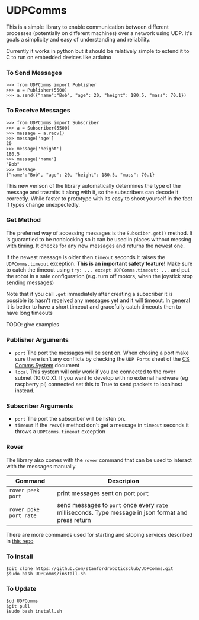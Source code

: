 # UDPComms

This is a simple library to enable communication between different processes (potentially on different machines) over a network using UDP. It's goals a simplicity and easy of understanding and reliability.

Currently it works in python but it should be relatively simple to extend it to C to run on embedded devices like arduino


### To Send Messages
```
>>> from UDPComms import Publisher
>>> a = Publisher(5500)
>>> a.send({"name":"Bob", "age": 20, "height": 180.5, "mass": 70.1})
```

### To Receive Messages
```
>>> from UDPComms import Subscriber
>>> a = Subscriber(5500)
>>> message = a.recv()
>>> message['age']
20
>>> message['height']
180.5
>>> message['name']
"Bob"
>>> message
{"name":"Bob", "age": 20, "height": 180.5, "mass": 70.1}
```
This new verison of the library automatically determines the type of the message and trasmits it along with it, so the subscribers can decode it correctly. While faster to prototype with its easy to shoot yourself in the foot if types change unexpectedly.

### Get Method
The preferred way of accessing messages is the `Subsciber.get()` method. It is guarantied to be nonblocking so it can be used in places without messing with timing. It checks for any new messages and returns the newest one.

If the newest message is older then `timeout` seconds it raises the `UDPComms.timeout` exception. **This is an important safety feature!** Make sure to catch the timeout using `try: ... except UDPComms.timeout: ...` and put the robot in a safe configuration (e.g. turn off motors, when the joystick stop sending messages)

Note that if you call `.get` immediately after creating a subscriber it is possible its hasn't received any messages yet and it will timeout. In general it is better to have a short timeout and gracefully catch timeouts then to have long timeouts

TODO: give examples

### Publisher Arguments 
- `port`
The port the messages will be sent on. When chosing a port make sure there isn't any conflicts by checking the `UDP Ports` sheet of the [CS Comms System](https://docs.google.com/spreadsheets/d/1pqduUwYa1_sWiObJDrvCCz4Al3pl588ytE4u-Dwa6Pw/edit?usp=sharing) document
- `local`
This system will only work if you are connected to the rover subnet (10.0.0.X). If you want to develop with no external hardware (eg raspberry pi) connected set this to True to send packets to localhost instead.

### Subscriber Arguments 

- `port`
The port the subscriber will be listen on. 
- `timeout`
If the `recv()` method don't get a message in `timeout` seconds it throws a `UDPComms.timeout` exception

### Rover

The library also comes with the `rover` command that can be used to interact with the messages manually.


| Command | Descripion |
|---------|------------|
| `rover peek port` | print messages sent on port `port` |
| `rover poke port rate` | send messages to `port` once every `rate` milliseconds. Type message in json format and press return |

There are more commands used for starting and stoping services described in [this repo](https://github.com/stanfordroboticsclub/RPI-Setup/blob/master/README.md)

### To Install 

```
$git clone https://github.com/stanfordroboticsclub/UDPComms.git
$sudo bash UDPComms/install.sh
```

### To Update 

```
$cd UDPComms
$git pull
$sudo bash install.sh
```


